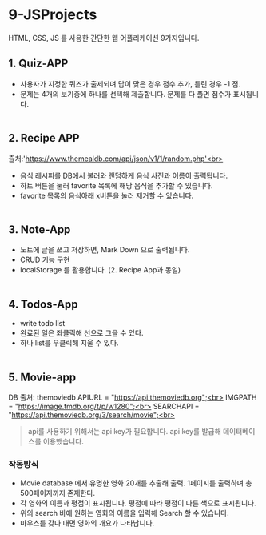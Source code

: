 # 9-JSProjects
HTML, CSS, JS 를 사용한 간단한 웹 어플리케이션 9가지입니다.<br>

## 1. Quiz-APP
- 사용자가 지정한 퀴즈가 출제되며 답이 맞은 경우 점수 추가, 틀린 경우 -1 점.<br>
- 문제는 4개의 보기중에 하나를 선택해 제출합니다. 문제를 다 풀면 점수가 표시됩니다.<br><br>

## 2. Recipe APP
출처:'https://www.themealdb.com/api/json/v1/1/random.php'<br>
- 음식 레시피를 DB에서 불러와 랜덤하게 음식 사진과 이름이 출력됩니다.<br>
- 하트 버튼을 눌러 favorite 목록에 해당 음식을 추가할 수 있습니다.<br>
- favorite 목록의 음식아래 x버튼을 눌러 제거할 수 있습니다.<br><br>

## 3. Note-App
- 노트에 글을 쓰고 저장하면, Mark Down 으로 출력됩니다.
- CRUD 기능 구현
- localStorage 를 활용합니다. (2. Recipe App과 동일)<br><br>

## 4. Todos-App
- write todo list
- 완료된 일은 좌클릭해 선으로 그을 수 있다.
- 하나 list를 우클릭해 지울 수 있다.<br><br>

## 5. Movie-app
DB 출처:  themoviedb
APIURL = "https://api.themoviedb.org";<br>
IMGPATH = "https://image.tmdb.org/t/p/w1280";<br>
SEARCHAPI = "https://api.themoviedb.org/3/search/movie";<br>
> api를 사용하기 위해서는 api key가 필요합니다. api key를 발급해 데이터베이스를 이용했습니다.

### 작동방식
- Movie database 에서 유명한 영화 20개를 추출해 출력. 1페이지를 출력하며 총 500페이지까지 존재한다.<br>
- 각 영화의 이름과 평점이 표시됩니다. 평점에 따라 평점이 다른 색으로 표시됩니다.<br>
- 위의 search 바에 원하는 영화의 이름을 입력해 Search 할 수 있습니다.<br>
- 마우스를 갖다 대면 영화의 개요가 나타납니다.<br><br>
